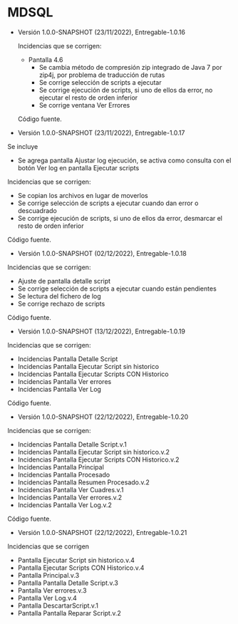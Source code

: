 # MDSQL

- Versión 1.0.0-SNAPSHOT (23/11/2022), Entregable-1.0.16

  Incidencias que se corrigen: 
  
  - Pantalla 4.6
  	- Se cambia método de compresión zip integrado de Java 7 por zip4j, por problema de traducción de rutas
  	- Se corrige selección de scripts a ejecutar
  	- Se corrige ejecución de scripts, si uno de ellos da error, no ejecutar el resto de orden inferior
  	- Se corrige ventana Ver Errores
  
  Código fuente.
  
 - Versión 1.0.0-SNAPSHOT (23/11/2022), Entregable-1.0.17
 
  Se incluye
  
  - Se agrega pantalla Ajustar log ejecución, se activa como consulta con el botón Ver log en pantalla Ejecutar scripts

  Incidencias que se corrigen: 
  
  - Se copian los archivos en lugar de moverlos
  - Se corrige selección de scripts a ejecutar cuando dan error o descuadrado
  - Se corrige ejecución de scripts, si uno de ellos da error, desmarcar el resto de orden inferior
  
  Código fuente.
  
 - Versión 1.0.0-SNAPSHOT (02/12/2022), Entregable-1.0.18

  Incidencias que se corrigen: 
  
  - Ajuste de pantalla detalle script
  - Se corrige selección de scripts a ejecutar cuando están pendientes
  - Se lectura del fichero de log
  - Se corrige rechazo de scripts
  
  Código fuente.
  
 - Versión 1.0.0-SNAPSHOT (13/12/2022), Entregable-1.0.19

  Incidencias que se corrigen: 
  
  - Incidencias Pantalla Detalle Script
  - Incidencias Pantalla Ejecutar Script sin historico
  - Incidencias Pantalla Ejecutar Scripts CON Historico
  - Incidencias Pantalla Ver errores
  - Incidencias Pantalla Ver Log
  
  Código fuente.
  
  - Versión 1.0.0-SNAPSHOT (22/12/2022), Entregable-1.0.20

  Incidencias que se corrigen: 
  
  - Incidencias Pantalla Detalle Script.v.1
  - Incidencias Pantalla Ejecutar Script sin historico.v.2
  - Incidencias Pantalla Ejecutar Scripts CON Historico.v.2
  - Incidencias Pantalla Principal
  - Incidencias Pantalla Procesado
  - Incidencias Pantalla Resumen Procesado.v.2
  - Incidencias Pantalla Ver Cuadres.v.1
  - Incidencias Pantalla Ver errores.v.2
  - Incidencias Pantalla Ver Log.v.2
  
  
  Código fuente.
  
  - Versión 1.0.0-SNAPSHOT (22/12/2022), Entregable-1.0.21
 
  Incidencias que se corrigen
 
  - Pantalla Ejecutar Script sin historico.v.4
  - Pantalla Ejecutar Scripts CON Historico.v.4
  - Pantalla Principal.v.3
  - Pantalla Pantalla Detalle Script.v.3
  - Pantalla Ver errores.v.3
  - Pantalla Ver Log.v.4
  - Pantalla DescartarScript.v.1
  - Pantalla Pantalla Reparar Script.v.2
  
  
  
       
       
 
  
       
